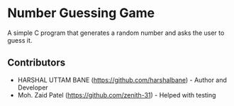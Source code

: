 # Number Guessing Game
A simple C program that generates a random number and asks the user to guess it.
## Contributors

- HARSHAL UTTAM BANE (https://github.com/harshalbane) - Author and Developer
- Moh. Zaid Patel (https://github.com/zenith-31) - Helped with testing
